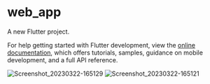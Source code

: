 # web_app

A new Flutter project.



For help getting started with Flutter development, view the
[online documentation](https://docs.flutter.dev/), which offers tutorials,
samples, guidance on mobile development, and a full API reference.


![Screenshot_20230322-165129](https://user-images.githubusercontent.com/121540071/227212509-b732494a-bfc5-4300-b8e8-255f617ef24b.png)
![Screenshot_20230322-165121](https://user-images.githubusercontent.com/121540071/227212518-fd3ea687-776d-4c47-a9fc-23295c76f057.png)

